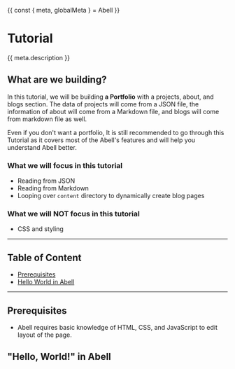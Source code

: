 {{ const { meta, globalMeta } = Abell }}
# Tutorial

{{ meta.description }}

## What are we building?

In this tutorial, we will be building **a Portfolio** with a projects, about, and blogs section. The data of projects will come from a JSON file, the information of about will come from a Markdown file, and blogs will come from markdown file as well. 

Even if you don't want a portfolio, It is still recommended to go through this Tutorial as it covers most of the Abell's features and will help you understand Abell better.

### What we will focus in this tutorial

- Reading from JSON
- Reading from Markdown
- Looping over `content` directory to dynamically create blog pages

### What we will NOT focus in this tutorial

- CSS and styling

---
## Table of Content

- [Prerequisites](#prerequisites)
- [Hello World in Abell](#hello-world-in-abell)

---

## Prerequisites

- Abell requires basic knowledge of HTML, CSS, and JavaScript to edit layout of the page.

## "Hello, World!" in Abell